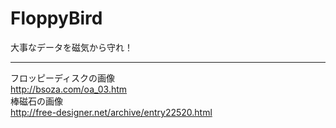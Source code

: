 # FloppyBird  
大事なデータを磁気から守れ！  

--------
フロッピーディスクの画像  
http://bsoza.com/oa_03.htm  
棒磁石の画像  
http://free-designer.net/archive/entry22520.html  

